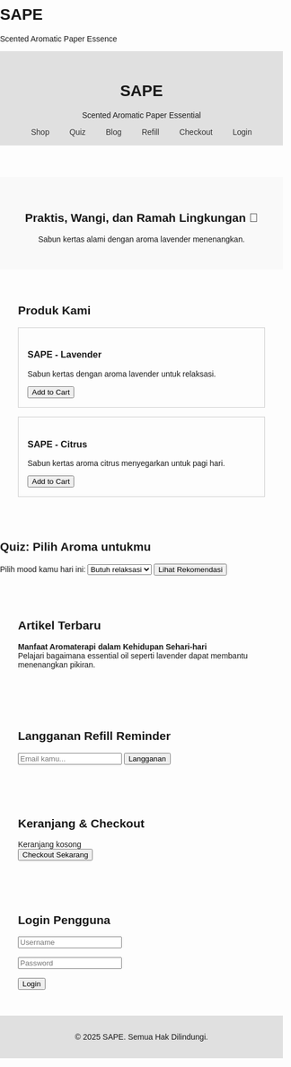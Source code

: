 # SAPE
Scented Aromatic Paper Essence
<!DOCTYPE html><html lang="id">
<head>
  <meta charset="UTF-8" />
  <meta name="viewport" content="width=device-width, initial-scale=1.0" />
  <title>SAPE - Scented Aromatic Paper Essential</title>
  <style>
    body { font-family: Arial, sans-serif; margin: 0; padding: 0; }
    header, footer { background-color: #E0E0E0; padding: 1rem; text-align: center; }
    nav a { margin: 0 1rem; text-decoration: none; color: #333; }
    .hero { background-color: #F9F9F9; padding: 2rem; text-align: center; }
    .products, .blog, .newsletter, .checkout, .auth { padding: 2rem; }
    .product { border: 1px solid #ccc; padding: 1rem; margin: 1rem 0; }
    .quiz-result { margin-top: 1rem; font-weight: bold; }
  </style>
</head>
<body>
  <header>
    <h1>SAPE</h1>
    <p>Scented Aromatic Paper Essential</p>
    <nav>
      <a href="#shop">Shop</a>
      <a href="#quiz">Quiz</a>
      <a href="#blog">Blog</a>
      <a href="#refill">Refill</a>
      <a href="#checkout">Checkout</a>
      <a href="#login">Login</a>
    </nav>
  </header>  <section class="hero">
    <h2>Praktis, Wangi, dan Ramah Lingkungan 🌿</h2>
    <p>Sabun kertas alami dengan aroma lavender menenangkan.</p>
  </section>  <section id="shop" class="products">
    <h2>Produk Kami</h2>
    <div class="product">
      <h3>SAPE - Lavender</h3>
      <p>Sabun kertas dengan aroma lavender untuk relaksasi.</p>
      <button onclick="addToCart('SAPE - Lavender')">Add to Cart</button>
    </div>
    <div class="product">
      <h3>SAPE - Citrus</h3>
      <p>Sabun kertas aroma citrus menyegarkan untuk pagi hari.</p>
      <button onclick="addToCart('SAPE - Citrus')">Add to Cart</button>
    </div>
  </section>  <section id="quiz">
    <h2>Quiz: Pilih Aroma untukmu</h2>
    <label>Pilih mood kamu hari ini:
      <select id="mood">
        <option value="relax">Butuh relaksasi</option>
        <option value="fresh">Ingin segar</option>
        <option value="focus">Ingin fokus</option>
      </select>
    </label>
    <button onclick="recommendScent()">Lihat Rekomendasi</button>
    <div id="quizResult" class="quiz-result"></div>
  </section>  <section id="blog" class="blog">
    <h2>Artikel Terbaru</h2>
    <p><strong>Manfaat Aromaterapi dalam Kehidupan Sehari-hari</strong><br/>
    Pelajari bagaimana essential oil seperti lavender dapat membantu menenangkan pikiran.</p>
  </section>  <section id="refill" class="newsletter">
    <h2>Langganan Refill Reminder</h2>
    <input type="email" placeholder="Email kamu...">
    <button>Langganan</button>
  </section>  <section id="checkout" class="checkout">
    <h2>Keranjang & Checkout</h2>
    <div id="cartList">Keranjang kosong</div>
    <button onclick="checkout()">Checkout Sekarang</button>
  </section>  <section id="login" class="auth">
    <h2>Login Pengguna</h2>
    <input type="text" id="username" placeholder="Username"><br><br>
    <input type="password" id="password" placeholder="Password"><br><br>
    <button onclick="login()">Login</button>
    <p id="loginMessage"></p>
  </section>  <footer>
    <p>&copy; 2025 SAPE. Semua Hak Dilindungi.</p>
  </footer>  <script>
    const cart = [];
    function addToCart(productName) {
      cart.push(productName);
      alert(productName + " telah ditambahkan ke keranjang!");
      updateCartList();
    }

    function updateCartList() {
      const cartList = document.getElementById("cartList");
      if (cart.length === 0) {
        cartList.innerText = "Keranjang kosong";
      } else {
        cartList.innerHTML = "<ul>" + cart.map(item => `<li>${item}</li>`).join('') + "</ul>";
      }
    }

    function checkout() {
      if (cart.length === 0) {
        alert("Keranjang masih kosong!");
      } else {
        alert("Terima kasih telah berbelanja! Pesanan Anda diproses.");
        cart.length = 0;
        updateCartList();
      }
    }

    function recommendScent() {
      const mood = document.getElementById("mood").value;
      let result = "";
      if (mood === "relax") result = "Coba SAPE - Lavender untuk relaksasi.";
      else if (mood === "fresh") result = "Coba SAPE - Citrus untuk kesegaran ekstra.";
      else if (mood === "focus") result = "Coba SAPE - Mint untuk bantu fokus.";
      document.getElementById("quizResult").innerText = result;
    }

    function login() {
      const user = document.getElementById("username").value;
      const pass = document.getElementById("password").value;
      if (user === "admin" && pass === "sape123") {
        document.getElementById("loginMessage").innerText = "Login berhasil!";
      } else {
        document.getElementById("loginMessage").innerText = "Username atau password salah.";
      }
    }
  </script></body>
</html>
